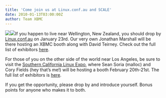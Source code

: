```yaml
---
title: 'Come join us at Linux.conf.au and SCALE'
date: 2010-01-13T03:00:00Z
author: Team XBMC
---
```

[![](https://www.lca2010.org.nz/images/lca2010/LCA2010-125by125v2openday.png)](https://www.lca2010.org.nz/)[![](https://www.socallinuxexpo.org/scale8x/sites/socallinuxexpo.org.scale8x/files/125x125_static3.gif)](https://www.socallinuxexpo.org/scale8x/)If you happen to live near Wellington, New Zealand, you should drop by [Linux.conf.au](https://www.lca2010.org.nz/) on January 23rd. Our very own Jonathan Marshall will be there hosting an XBMC booth along with David Teirney. Check out the full list of exhibitors [here](https://conf.linux.org.au/wiki/OpenDay#Open_Day_Stalls).

 For those of you on the other side of the world near Los Angeles, be sure to visit the [Southern California Linux Expo](https://www.socallinuxexpo.org/), where Sean Soria (malloc) and Cory Fields (hey that’s me!) will be hosting a booth February 20th-21st. The full list of exhibitors is [here](https://www.socallinuxexpo.org/scale8x/exhibitors).

 If you get the opportunity, please drop by and introduce yourself. Bonus points for anyone who makes it to both.

 